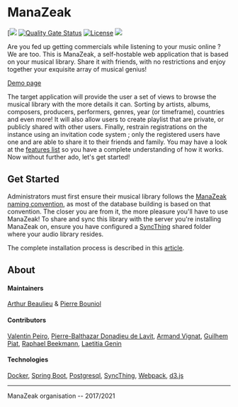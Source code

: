 # ManaZeak

[![](https://github.com/ManaZeak/ManaZeak/workflows/build/badge.svg)
[![Quality Gate Status](https://sonarcloud.io/api/project_badges/measure?project=ManaZeak&metric=alert_status)](https://sonarcloud.io/dashboard?id=ManaZeak)
[![License](https://img.shields.io/github/license/ManaZeak/ManaZeak.svg)](https://github.com/ManaZeak/ManaZeak/blob/master/LICENSE.md)
![](https://badgen.net/badge/version/1.0.1/blue)

Are you fed up getting commercials while listening to your music online ? We are too. This is ManaZeak, a self-hostable web application that is based on your musical library. Share it with friends, with no restrictions and enjoy together your exquisite array of musical genius!

[Demo page](https://manazeak.github.io/)

The target application will provide the user a set of views to browse the musical library with the more details it can. Sorting by artists, albums, composers, producers, performers, genres, year (or timeframe), countries and even more! It will also allow users to create playlist that are private, or publicly shared with other users. Finally, restrain registrations on the instance using an invitation code system ; only the registered users have one and are able to share it to their friends and family. You may have a look at the [features list](https://github.com/ManaZeak/ManaZeak/wiki/%5BADM%5D-Features-list) so you have a complete understanding of how it works. Now without further ado, let's get started!

## Get Started

Administrators must first ensure their musical library follows the [ManaZeak naming convention](https://github.com/ManaZeak/ManaZeak/wiki/%5BADM%5D-Naming-convention), as most of the database building is based on that convention. The closer you are from it, the more pleasure you'll have to use ManaZeak! To share and sync this library with the server you're installing ManaZeak on, ensure you have configured a [SyncThing](https://github.com/syncthing/syncthing) shared folder where your audio library resides.

The complete installation process is described in this [article](https://github.com/ManaZeak/ManaZeak/wiki/%5BADM%5D-ManaZeak-installation).

## About

#### Maintainers
[Arthur Beaulieu](https://github.com/ArthurBeaulieu) & [Pierre Bouniol](https://github.com/Squadella)

#### Contributors

[Valentin Peiro](https://github.com/Oxydiz), [Pierre-Balthazar Donadieu de Lavit](https://github.com/Belash), [Armand Vignat](https://github.com/avignat), [Guilhem Piat](https://github.com/Syncrossus), [Raphael Beekmann](https://github.com/Asiberus), [Laetitia Genin](http://lmgtfy.com/?q=Laetitia+Genin)

#### Technologies

[Docker](https://github.com/docker), [Spring Boot](https://github.com/spring-projects/spring-boot), [Postgresql](https://github.com/postgres/postgres), [SyncThing](https://github.com/syncthing/syncthing), [Webpack](https://github.com/webpack/webpack), [d3.js](https://github.com/d3/d3)

---

ManaZeak organisation -- 2017/2021
